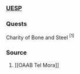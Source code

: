 ### [UESP](https://en.uesp.net/wiki/Morrowind:Radras)
### Quests
Charity of Bone and Steel <sup>[1]</sup>
### Source
1. [[OAAB Tel Mora]]